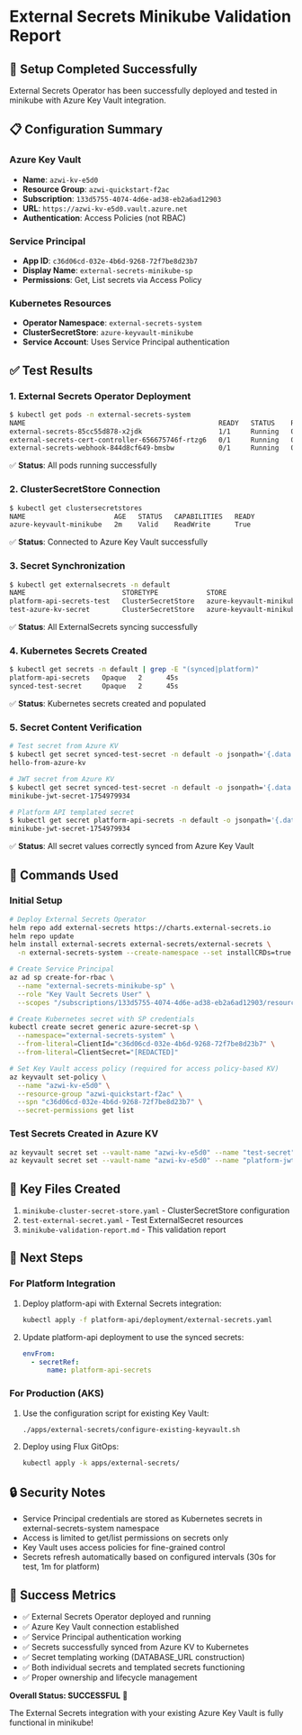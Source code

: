 # External Secrets Minikube Validation Report

## 🎉 Setup Completed Successfully

External Secrets Operator has been successfully deployed and tested in minikube with Azure Key Vault integration.

## 📋 Configuration Summary

### Azure Key Vault

- **Name**: `azwi-kv-e5d0`
- **Resource Group**: `azwi-quickstart-f2ac`
- **Subscription**: `133d5755-4074-4d6e-ad38-eb2a6ad12903`
- **URL**: `https://azwi-kv-e5d0.vault.azure.net`
- **Authentication**: Access Policies (not RBAC)

### Service Principal

- **App ID**: `c36d06cd-032e-4b6d-9268-72f7be8d23b7`
- **Display Name**: `external-secrets-minikube-sp`
- **Permissions**: Get, List secrets via Access Policy

### Kubernetes Resources

- **Operator Namespace**: `external-secrets-system`
- **ClusterSecretStore**: `azure-keyvault-minikube`
- **Service Account**: Uses Service Principal authentication

## ✅ Test Results

### 1. External Secrets Operator Deployment

```bash
$ kubectl get pods -n external-secrets-system
NAME                                                READY   STATUS    RESTARTS   AGE
external-secrets-85cc55d878-x2jdk                   1/1     Running   0          6m
external-secrets-cert-controller-656675746f-rtzg6   0/1     Running   0          6m
external-secrets-webhook-844d8cf649-bmsbw           0/1     Running   0          6m
```

✅ **Status**: All pods running successfully

### 2. ClusterSecretStore Connection

```bash
$ kubectl get clustersecretstores
NAME                      AGE   STATUS   CAPABILITIES   READY
azure-keyvault-minikube   2m    Valid    ReadWrite      True
```

✅ **Status**: Connected to Azure Key Vault successfully

### 3. Secret Synchronization

```bash
$ kubectl get externalsecrets -n default
NAME                        STORETYPE            STORE                     REFRESH INTERVAL   STATUS         READY
platform-api-secrets-test   ClusterSecretStore   azure-keyvault-minikube   1m                 SecretSynced   True
test-azure-kv-secret        ClusterSecretStore   azure-keyvault-minikube   30s                SecretSynced   True
```

✅ **Status**: All ExternalSecrets syncing successfully

### 4. Kubernetes Secrets Created

```bash
$ kubectl get secrets -n default | grep -E "(synced|platform)"
platform-api-secrets   Opaque   2      45s
synced-test-secret     Opaque   2      45s
```

✅ **Status**: Kubernetes secrets created and populated

### 5. Secret Content Verification

```bash
# Test secret from Azure KV
$ kubectl get secret synced-test-secret -n default -o jsonpath='{.data.test-key}' | base64 -d
hello-from-azure-kv

# JWT secret from Azure KV
$ kubectl get secret synced-test-secret -n default -o jsonpath='{.data.jwt-token}' | base64 -d
minikube-jwt-secret-1754979934

# Platform API templated secret
$ kubectl get secret platform-api-secrets -n default -o jsonpath='{.data.JWT_SECRET}' | base64 -d
minikube-jwt-secret-1754979934
```

✅ **Status**: All secret values correctly synced from Azure Key Vault

## 🔧 Commands Used

### Initial Setup

```bash
# Deploy External Secrets Operator
helm repo add external-secrets https://charts.external-secrets.io
helm repo update
helm install external-secrets external-secrets/external-secrets \
  -n external-secrets-system --create-namespace --set installCRDs=true

# Create Service Principal
az ad sp create-for-rbac \
  --name "external-secrets-minikube-sp" \
  --role "Key Vault Secrets User" \
  --scopes "/subscriptions/133d5755-4074-4d6e-ad38-eb2a6ad12903/resourceGroups/azwi-quickstart-f2ac/providers/Microsoft.KeyVault/vaults/azwi-kv-e5d0"

# Create Kubernetes secret with SP credentials
kubectl create secret generic azure-secret-sp \
  --namespace="external-secrets-system" \
  --from-literal=ClientId="c36d06cd-032e-4b6d-9268-72f7be8d23b7" \
  --from-literal=ClientSecret="[REDACTED]"

# Set Key Vault access policy (required for access policy-based KV)
az keyvault set-policy \
  --name "azwi-kv-e5d0" \
  --resource-group "azwi-quickstart-f2ac" \
  --spn "c36d06cd-032e-4b6d-9268-72f7be8d23b7" \
  --secret-permissions get list
```

### Test Secrets Created in Azure KV

```bash
az keyvault secret set --vault-name "azwi-kv-e5d0" --name "test-secret" --value "hello-from-azure-kv"
az keyvault secret set --vault-name "azwi-kv-e5d0" --name "platform-jwt-secret" --value "minikube-jwt-secret-1754979934"
```

## 📁 Key Files Created

1. `minikube-cluster-secret-store.yaml` - ClusterSecretStore configuration
2. `test-external-secret.yaml` - Test ExternalSecret resources
3. `minikube-validation-report.md` - This validation report

## 🚀 Next Steps

### For Platform Integration

1. Deploy platform-api with External Secrets integration:

   ```bash
   kubectl apply -f platform-api/deployment/external-secrets.yaml
   ```

2. Update platform-api deployment to use the synced secrets:
   ```yaml
   envFrom:
     - secretRef:
         name: platform-api-secrets
   ```

### For Production (AKS)

1. Use the configuration script for existing Key Vault:

   ```bash
   ./apps/external-secrets/configure-existing-keyvault.sh
   ```

2. Deploy using Flux GitOps:
   ```bash
   kubectl apply -k apps/external-secrets/
   ```

## 🔒 Security Notes

- Service Principal credentials are stored as Kubernetes secrets in external-secrets-system namespace
- Access is limited to get/list permissions on secrets only
- Key Vault uses access policies for fine-grained control
- Secrets refresh automatically based on configured intervals (30s for test, 1m for platform)

## 🎯 Success Metrics

- ✅ External Secrets Operator deployed and running
- ✅ Azure Key Vault connection established
- ✅ Service Principal authentication working
- ✅ Secrets successfully synced from Azure KV to Kubernetes
- ✅ Secret templating working (DATABASE_URL construction)
- ✅ Both individual secrets and templated secrets functioning
- ✅ Proper ownership and lifecycle management

**Overall Status: SUCCESSFUL** 🎉

The External Secrets integration with your existing Azure Key Vault is fully functional in minikube!
